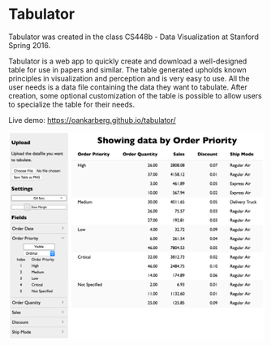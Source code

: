 # Tabulator

Tabulator was created in the class CS448b - Data Visualization at Stanford Spring 2016. 

Tabulator is a web app to quickly create and download a well-designed table for use in papers and similar. The table generated upholds known principles in visualization and perception and is very easy to use. All the user needs is a data file containing the data they want to tabulate. After creation, some optional customization of the table is possible to allow users to specialize the table for their needs.

Live demo: https://oankarberg.github.io/tabulator/

![Tabulator](https://github.com/oankarberg/tabulator/blob/master/images/tabulate-example.png)

